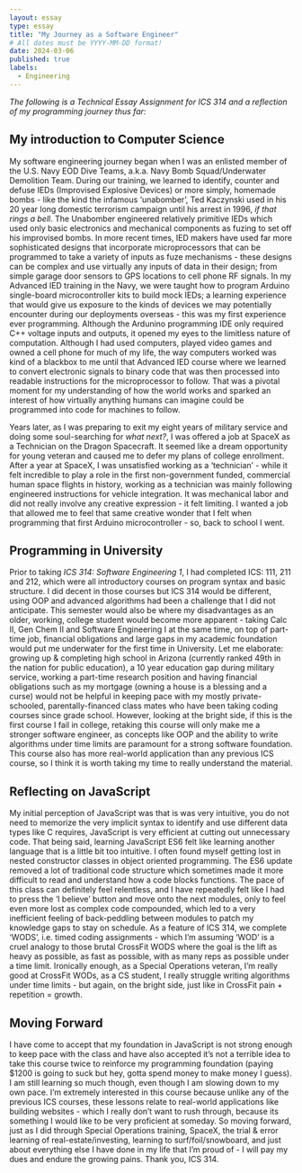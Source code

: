 ```yaml
---
layout: essay
type: essay
title: "My Journey as a Software Engineer"
# All dates must be YYYY-MM-DD format!
date: 2024-03-06
published: true
labels:
  - Engineering 
---
```



*The following is a Technical Essay Assignment for ICS 314 and a reflection of my programming journey thus far:*

## My introduction to Computer Science

My software engineering journey began when I was an enlisted member of the U.S. Navy EOD Dive Teams, a.k.a. Navy Bomb Squad/Underwater Demolition Team. 
During our training, we learned to identify, counter and defuse IEDs (Improvised Explosive Devices) or more simply, homemade bombs - like the kind the infamous ‘unabomber’, Ted Kaczynski used in his 20 year long domestic terrorism campaign until his arrest in 1996, *if that rings a bell*. 
The Unabomber engineered relatively primitive IEDs which used only basic electronics and mechanical components as fuzing to set off his improvised bombs. 
In more recent times, IED makers have used far more sophisticated designs that incorporate microprocessors that can be programmed to take a variety of inputs as fuze mechanisms - these designs can be complex and use virtually any inputs of data in their design; from simple garage door sensors to GPS locations to cell phone RF signals.
In my Advanced IED training in the Navy, we were taught how to program Arduino single-board microcontroller kits to build mock IEDs; a learning experience that would give us exposure to the kinds of devices we may potentially encounter during our deployments overseas - this was my first experience ever programming. 
Although the Ardunino programming IDE only required C++ voltage inputs and outputs, it opened my eyes to the limitless nature of computation. 
Although I had used computers, played video games and owned a cell phone for much of my life, the way computers worked was kind of a blackbox to me until that Advanced IED course where we learned to convert electronic signals to binary code that was then processed into readable instructions for the microprocessor to follow. 
That was a pivotal moment for my understanding of how the world works and sparked an interest of how virtually anything humans can imagine could be programmed into code for machines to follow. 

Years later, as I was preparing to exit my eight years of military service and doing some soul-searching for *what next?*, I was offered a job at SpaceX as a Technician on the Dragon Spacecraft. 
It seemed like a dream opportunity for young veteran and caused me to defer my plans of college enrollment. 
After a year at SpaceX, I was unsatisfied working as a ‘technician’ - while it felt incredible to play a role in the first non-government funded, commercial human space flights in history, working as a technician was mainly following engineered instructions for vehicle integration. 
It was mechanical labor and did not really involve any creative expression - it felt limiting. 
I wanted a job that allowed me to feel that same creative wonder that I felt when programming that first Arduino microcontroller - so, back to school I went.

## Programming in University

Prior to taking *ICS 314: Software Engineering 1*, I had completed ICS: 111, 211 and 212, which were all introductory courses on program syntax and basic structure. 
I did decent in those courses but ICS 314 would be different, using OOP and advanced algorithms had been a challenge that I did not anticipate. 
This semester would also be where my disadvantages as an older, working, college student would become more apparent - taking Calc II, Gen Chem II and Software Engineering I at the same time, on top of part-time job, financial obligations and large gaps in my academic foundation would put me underwater for the first time in University. 
Let me elaborate: growing up & completing high school in Arizona (currently ranked 49th in the nation for public education), a 10 year education gap during military service, working a part-time research position and having financial obligations such as my mortgage (owning a house is a blessing and a curse) would not be helpful in keeping pace with my mostly private-schooled, parentally-financed class mates who have been taking coding courses since grade school. 
However, looking at the bright side, if this is the first course I fail in college, retaking this course will only make me a stronger software engineer, as concepts like OOP and the ability to write algorithms under time limits are paramount for a strong software foundation. 
This course also has more real-world application than any previous ICS course, so I think it is worth taking my time to really understand the material.

## Reflecting on JavaScript

My initial perception of JavaScript was that is was very intuitive, you do not need to memorize the very implicit syntax to identify and use different data types like C requires, JavaScript is very efficient at cutting out unnecessary code. 
That being said, learning JavaScript ES6 felt like learning another language that is a little bit too intuitive. I often found myself getting lost in nested constructor classes in object oriented programming. 
The ES6 update removed a lot of traditional code structure which sometimes made it more difficult to read and understand how a code blocks functions. 
The pace of this class can definitely feel relentless, and I have repeatedly felt like I had to press the ‘I believe’ button and move onto the next modules, only to feel even more lost as complex code compounded, which led to a very inefficient feeling of back-peddling between modules to patch my knowledge gaps to stay on schedule. 
As a feature of ICS 314, we complete ‘WODS’, i.e. timed coding assignments - which I’m assuming ‘WOD’ is a cruel analogy to those brutal CrossFit WODS where the goal is the lift as heavy as possible, as fast as possible, with as many reps as possible under a time limit. 
Ironically enough, as a Special Operations veteran, I’m really good at CrossFit WODs, as a CS student, I really struggle writing algorithms under time limits - but again, on the bright side, just like in CrossFit pain + repetition = growth.

## Moving Forward

I have come to accept that my foundation in JavaScript is not strong enough to keep pace with the class and have also accepted it’s not a terrible idea to take this course twice to reinforce my programming foundation (paying $1200 is going to suck but hey, gotta spend money to make money I guess). 
I am still learning so much though, even though I am slowing down to my own pace. 
I’m extremely interested in this course because unlike any of the previous ICS courses, these lessons relate to real-world applications like building websites - which I really don’t want to rush through, because its something I would like to be very proficient at someday. 
So moving forward, just as I did through Special Operations training, SpaceX, the trial & error learning of real-estate/investing, learning to surf/foil/snowboard, and just about everything else I have done in my life that I’m proud of - I will pay my dues and endure the growing pains. Thank you, ICS 314.
